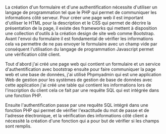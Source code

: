 La création d'un formulaire et d'une authentification nécessite d'utiliser un langage de programmation tel que le PHP qui permet de communiquer les informations côté serveur. Pour créer une page web il est important d'utiliser le HTML pour la description et le CSS qui permet de décrire la présentation de la page, il existe des frameworks qui mettent à disposition une collection d'outils à la création design de site web comme Bootstrap. Avant l'envoi du formulaire il est fondamental de vérifier les informations cela va permettre de ne pas envoyer le formulaire avec un champ vide  par conséquent l'utilisation du langage de programmation Javascript permet une vérification côté client.

Tout d'abord j'ai créé une page web qui contient un formulaire et un service d'authentification avec bootstrap ensuite pour faire communiquer la page web et  une base de données, j'ai utilisé Phpmyadmin qui est une application Web de gestion  pour les systèmes de gestion de base de données avec cette application j'ai créé une table qui contient les informations lors de l'inscription du client cela ce fait par une requête SQL qui est intégrée dans une fonction PHP.

Ensuite l'authentification passe par une requête SQL intégré dans une fonction PHP qui permet de vérifier l'exactitude du mot de passe et de l'adresse électronique, et la vérification des informations côté client a nécessité la création d'une fonction qui a pour but de vérifier si les champs sont remplis. 

